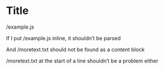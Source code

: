 # Title

/example.js

If I put /example.js inline, it shouldn’t be parsed

And /moretext.txt should not be found as a content block

/moretext.txt at the start of a line shouldn’t be a problem either
